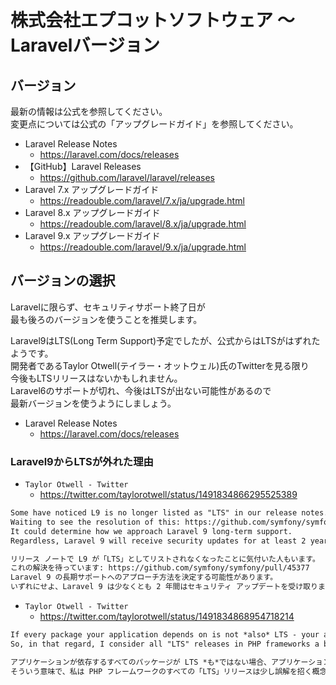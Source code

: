 # 株式会社エプコットソフトウェア ～ Laravelバージョン

## バージョン

最新の情報は公式を参照してください。  
変更点については公式の「アップグレードガイド」を参照してください。  

- Laravel Release Notes
  - <https://laravel.com/docs/releases>
- 【GitHub】Laravel Releases
  - <https://github.com/laravel/laravel/releases>
- Laravel 7.x アップグレードガイド
  - <https://readouble.com/laravel/7.x/ja/upgrade.html>
- Laravel 8.x アップグレードガイド
  - <https://readouble.com/laravel/8.x/ja/upgrade.html>
- Laravel 9.x アップグレードガイド
  - <https://readouble.com/laravel/9.x/ja/upgrade.html>

## バージョンの選択

Laravelに限らず、セキュリティサポート終了日が  
最も後ろのバージョンを使うことを推奨します。  

Laravel9はLTS(Long Term Support)予定でしたが、公式からはLTSがはずれたようです。  
開発者であるTaylor Otwell(テイラー・オットウェル)氏のTwitterを見る限り  
今後もLTSリリースはないかもしれません。  
Laravel6のサポートが切れ、今後はLTSが出ない可能性があるので  
最新バージョンを使うようにしましょう。  

- Laravel Release Notes
  - <https://laravel.com/docs/releases>

### Laravel9からLTSが外れた理由

- `Taylor Otwell - Twitter`
  - <https://twitter.com/taylorotwell/status/1491834866295525389>

```txt
Some have noticed L9 is no longer listed as "LTS" in our release notes.
Waiting to see the resolution of this: https://github.com/symfony/symfony/pull/45377
It could determine how we approach Laravel 9 long-term support.
Regardless, Laravel 9 will receive security updates for at least 2 years.

リリース ノートで L9 が「LTS」としてリストされなくなったことに気付いた人もいます。
これの解決を待っています: https://github.com/symfony/symfony/pull/45377
Laravel 9 の長期サポートへのアプローチ方法を決定する可能性があります。
いずれにせよ、Laravel 9 は少なくとも 2 年間はセキュリティ アップデートを受け取ります。
```

- `Taylor Otwell - Twitter`
  - <https://twitter.com/taylorotwell/status/1491834868954718214>

```txt
If every package your application depends on is not *also* LTS - your application is not actually covered by any real LTS guarantee.
So, in that regard, I consider all "LTS" releases in PHP frameworks a bit of a misleading concept.

アプリケーションが依存するすべてのパッケージが LTS *も*ではない場合、アプリケーションは実際の LTS 保証の対象外です。
そういう意味で、私は PHP フレームワークのすべての「LTS」リリースは少し誤解を招く概念だと考えています。
```
